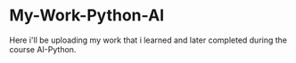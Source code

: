 # My-Work-Python-AI
Here i'll be uploading my work that i learned and
later completed during the course AI-Python.
